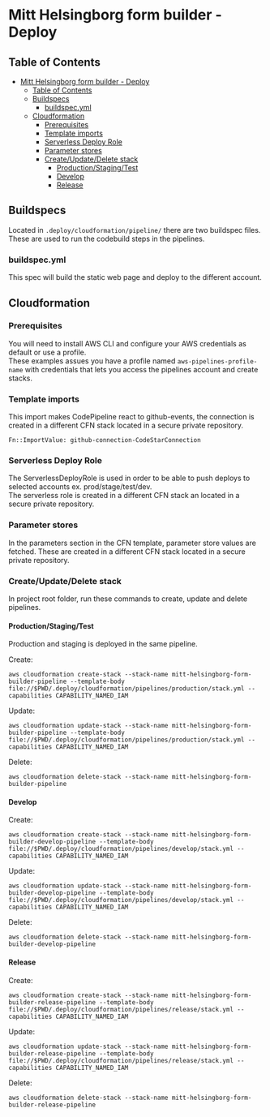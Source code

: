 # Mitt Helsingborg form builder - Deploy

## Table of Contents
- [Mitt Helsingborg form builder - Deploy](#mitt-helsingborg-form-builder---deploy)
  - [Table of Contents](#table-of-contents)
  - [Buildspecs](#buildspecs)
    - [buildspec.yml](#buildspecyml)
  - [Cloudformation](#cloudformation)
    - [Prerequisites](#prerequisites)
    - [Template imports](#template-imports)
    - [Serverless Deploy Role](#serverless-deploy-role)
    - [Parameter stores](#parameter-stores)
    - [Create/Update/Delete stack](#createupdatedelete-stack)
      - [Production/Staging/Test](#productionstagingtest)
      - [Develop](#develop)
      - [Release](#release)


## Buildspecs
Located in `.deploy/cloudformation/pipeline/` there are two buildspec files.  
These are used to run the codebuild steps in the pipelines.  

### buildspec.yml
This spec will build the static web page and deploy to the different account.  

## Cloudformation

### Prerequisites
You will need to install AWS CLI and configure your AWS credentials as default or use a profile.  
These examples assues you have a profile named `aws-pipelines-profile-name` with credentials that lets you access the pipelines account and create stacks.  

### Template imports
This import makes CodePipeline react to github-events, the connection is created in a different CFN stack located in a secure private repository.  
```
Fn::ImportValue: github-connection-CodeStarConnection
```

### Serverless Deploy Role
The ServerlessDeployRole is used in order to be able to push deploys to selected accounts ex. prod/stage/test/dev.  
The serverless role is created in a different CFN stack an located in a secure private repository.  

### Parameter stores
In the parameters section in the CFN template, parameter store values are fetched. These are created in a different CFN stack located in a secure private repository.  

### Create/Update/Delete stack
In project root folder, run these commands to create, update and delete pipelines.  

#### Production/Staging/Test
Production and staging is deployed in the same pipeline.  

Create:
```
aws cloudformation create-stack --stack-name mitt-helsingborg-form-builder-pipeline --template-body file://$PWD/.deploy/cloudformation/pipelines/production/stack.yml --capabilities CAPABILITY_NAMED_IAM 
```

Update:
```
aws cloudformation update-stack --stack-name mitt-helsingborg-form-builder-pipeline --template-body file://$PWD/.deploy/cloudformation/pipelines/production/stack.yml --capabilities CAPABILITY_NAMED_IAM 
```

Delete:
```
aws cloudformation delete-stack --stack-name mitt-helsingborg-form-builder-pipeline 
```

#### Develop
Create:
```
aws cloudformation create-stack --stack-name mitt-helsingborg-form-builder-develop-pipeline --template-body file://$PWD/.deploy/cloudformation/pipelines/develop/stack.yml --capabilities CAPABILITY_NAMED_IAM 
```

Update:
```
aws cloudformation update-stack --stack-name mitt-helsingborg-form-builder-develop-pipeline --template-body file://$PWD/.deploy/cloudformation/pipelines/develop/stack.yml --capabilities CAPABILITY_NAMED_IAM 
```

Delete:
```
aws cloudformation delete-stack --stack-name mitt-helsingborg-form-builder-develop-pipeline 
```

#### Release
Create:
```
aws cloudformation create-stack --stack-name mitt-helsingborg-form-builder-release-pipeline --template-body file://$PWD/.deploy/cloudformation/pipelines/release/stack.yml --capabilities CAPABILITY_NAMED_IAM 
```

Update:
```
aws cloudformation update-stack --stack-name mitt-helsingborg-form-builder-release-pipeline --template-body file://$PWD/.deploy/cloudformation/pipelines/release/stack.yml --capabilities CAPABILITY_NAMED_IAM 
```

Delete:
```
aws cloudformation delete-stack --stack-name mitt-helsingborg-form-builder-release-pipeline 
```